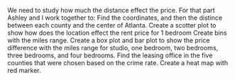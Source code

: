 We need to study how much the distance effect the price.
For that part Ashley and I work together to:
Find the coordinates, and then the distince between each county and the center of Atlanta.
Create a scotter plot to show how does the location effect the rent price for 1 bedroom
Create bins with the miles range.
Create a box plot and bar plot to show the price difference with the miles range for studio, one bedroom, two bedrooms, three bedrooms, and four bedrooms.
Find the leasing office in the five counties that were chosen based on the crime rate.
Create a heat map with red marker.

